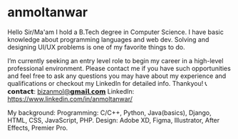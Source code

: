 # anmoltanwar
Hello <firstname> Sir/Ma'am
I hold a B.Tech degree in Computer Science. I have basic knowledge about programming languages and web dev. Solving and designing UI/UX problems is one of my favorite things to do. 

I’m currently seeking an entry level role to begin my career in a high-level professional environment.
Please contact me if you have such opportunities and feel free to ask any questions you may have about my experience and qualifications or checkout my LinkedIn for detailed info. 
Thankyou!
📞𝗰𝗼𝗻𝘁𝗮𝗰𝘁: bizanmol@𝗴𝗺𝗮𝗶𝗹.𝗰𝗼𝗺
LinkedIn: https://www.linkedin.com/in/anmoltanwar/

My background: 
Programming: C/C++, Python, Java(basics), Django, HTML, CSS, JavaScript, PHP.
Design: Adobe XD, Figma, Illustrator, After Effects, Premier Pro.
